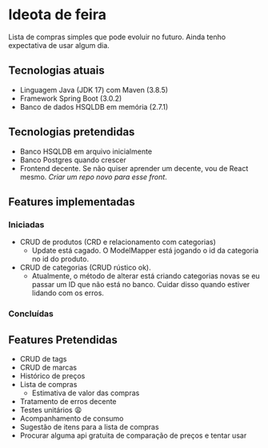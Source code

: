 # Ideota de feira

Lista de compras simples que pode evoluir no futuro. Ainda tenho expectativa de usar algum dia.

## Tecnologias atuais

* Linguagem Java (JDK 17) com Maven (3.8.5)
* Framework Spring Boot (3.0.2)
* Banco de dados HSQLDB em memória (2.7.1)

## Tecnologias pretendidas

* Banco HSQLDB em arquivo inicialmente
* Banco Postgres quando crescer
* Frontend decente. Se não quiser aprender um decente, vou de React mesmo. *Criar um repo novo para esse front*.

## Features implementadas

### Iniciadas

* CRUD de produtos (CRD e relacionamento com categorias)
    * Update está cagado. O ModelMapper está jogando o id da categoria no id do produto.
* CRUD de categorias (CRUD rústico ok).
    * Atualmente, o método de alterar está criando categorias novas se eu passar um ID que não está no banco. Cuidar disso quando estiver lidando com os erros.

### Concluídas

## Features Pretendidas

* CRUD de tags
* CRUD de marcas
* Histórico de preços
* Lista de compras
    * Estimativa de valor das compras
* Tratamento de erros decente
* Testes unitários 😩
* Acompanhamento de consumo
* Sugestão de itens para a lista de compras
* Procurar alguma api gratuita de comparação de preços e tentar usar
